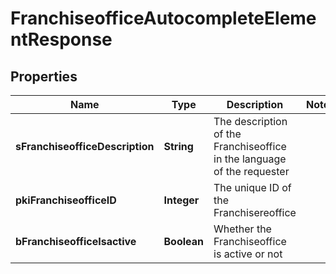 

# FranchiseofficeAutocompleteElementResponse

## Properties

Name | Type | Description | Notes
------------ | ------------- | ------------- | -------------
**sFranchiseofficeDescription** | **String** | The description of the Franchiseoffice in the language of the requester | 
**pkiFranchiseofficeID** | **Integer** | The unique ID of the Franchisereoffice | 
**bFranchiseofficeIsactive** | **Boolean** | Whether the Franchiseoffice is active or not | 




